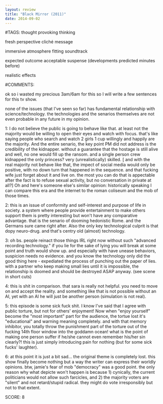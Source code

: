 ```yaml
---
layout: review
title: "Black Mirror (2011)"
date: 2014-09-02
---
```


#TAGS:
thought provoking thinking

fresh perspective
cliché message

immersive atmosphere
fitting soundtrack

expected outcome
acceptable suspense (developments predicted minutes before)

realistic effects

#COMMENTS:

ok so i wasted my precious 3am/6am for this so I will write a few sentences for this tv show.

none of the issues (that I've seen so far) has fundamental relationship with science/technology. the technologies and the senarios themselves are not even probable in any future in my opinion.

1: I do not believe the public is going to behave like that. at least not the majority would be willing to open their eyes and watch with focus. that's like saying people who search and watch 2 girls 1 cup willingly and happily are the majority. And the entire senario, the key point PM did not address is the credibility of the kidnapper. without a guarantee that the hostage is still alive and well, no one would fill up the ransom. and a single person crew kidnapped the only princess? very (unrealistically) skilled. [ and with the real majority not behave like that, the impect of social media would only be positive, with no down turn that happened in the sequence. and that fucking wife just forget about it and live on. the most you can do that is appectable after the fact is to refuse sexual activity, but no conversation in private at all?] Oh and here's someone else's similar opinion: historically speaking I can compare this era and the internet to the roman coliseum and the mob of those times.

2: this is an issue of conformity and self-interest and purpose of life in society. a system where people provide entertainment to make others support them is pretty interesting but won't have any comparative advantage. that is the senario of dooming hedonistic Rome. and the Germans sure came right after. Also the only key technological culprit is that dopy neuro-drug. and that's centry old (almost) technology.

3: oh bs. people reinact those things IRL right now without such "advanced recording technology." if you lie for the sake of lying you will break at some point and truth would show up. and especially with have unease behaviors, suspicion needs no evidence. and you know the technology only did the good thing here - expediated the process of punching out the paper of lies. with a partner who keep making small lies until it is impossible, the relationship is doomed and should be destroyed ASAP anyway. (see scene in short cuts)

4: this is shit in comparison. that sara is really not helpful. you need to move on and accept the reality. and something like that is not possible without an AI, yet with an AI he will just be another person (simulation is not real).

5: this episode is some sick fuck shit. I know I've said that I agree with public torture, but not for others' enjoyment! Now when "enjoy yourself" become the "most important" part for the audience, the tortue lost it's "educational" and warning meaning completely. and with that memory inhibitor, you totally throw the punishment part of the torture out of the fucking 14th floor window into the goddamn ocean! what is the point of making one person suffer if he/she cannot even remember his/her sin clearly?! this is just simply introducing pain for nothing (but for some sick fucks' laughter).

6: at this point it is just a bit sad... the original theme is completely lost. this show finally become nothing but a way the writer can express their worldly opinions. btw, jamie's fear of mob "democracy" was a good point. the only reason why what depicte won't happen is because 1) cynically, the current politicians would not allow such farcicles, and 2) the majority voters are "silent" and not retard/stupid radical. they might do vote irresponsibly but not to that extent.





SCORE:
8
